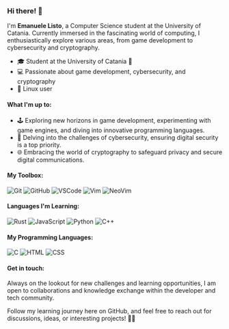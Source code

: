 ### Hi there! 👋

I'm **Emanuele Listo**, a Computer Science student at the University of Catania. Currently immersed in the fascinating world of computing, I enthusiastically explore various areas, from game development to cybersecurity and cryptography.

- 🎓 Student at the University of Catania 🐘
- 💻 Passionate about game development, cybersecurity, and cryptography
- 🐧 Linux user

#### What I'm up to:

- 🕹️ Exploring new horizons in game development, experimenting with game engines, and diving into innovative programming languages.
- 🔐 Delving into the challenges of cybersecurity, ensuring digital security is a top priority.
- 🌐 Embracing the world of cryptography to safeguard privacy and secure digital communications.

#### My Toolbox:

![Git](https://img.shields.io/badge/Tool-Git-F05032?style=flat-square&logo=git&logoColor=white)
![GitHub](https://img.shields.io/badge/Tool-GitHub-181717?style=flat-square&logo=github&logoColor=white)
![VSCode](https://img.shields.io/badge/Tool-VSCode-007ACC?style=flat-square&logo=visual-studio-code&logoColor=white)
![Vim](https://img.shields.io/badge/Tool-Vim-019733?style=flat-square&logo=vim&logoColor=white)
![NeoVim](https://img.shields.io/badge/Tool-NeoVim-57A143?style=flat-square&logo=neovim&logoColor=white)

#### Languages I'm Learning:

![Rust](https://img.shields.io/badge/Rust-Learning-yellow)
![JavaScript](https://img.shields.io/badge/JavaScript-Learning-yellow)
![Python](https://img.shields.io/badge/Python-Learning-yellow)
![C++](https://img.shields.io/badge/C++-Learning-yellow)

#### My Programming Languages:

![C](https://img.shields.io/badge/C-Intermediate-blue)
![HTML](https://img.shields.io/badge/HTML-Intermediate-white)
![CSS](https://img.shields.io/badge/CSS-Intermediate-black)

#### Get in touch:

Always on the lookout for new challenges and learning opportunities, I am open to collaborations and knowledge exchange within the developer and tech community.

Follow my learning journey here on GitHub, and feel free to reach out for discussions, ideas, or interesting projects! 🚀✨


<!--
**emanuelelisto/emanuelelisto** is a ✨ _special_ ✨ repository because its `README.md` (this file) appears on your GitHub profile.

Here are some ideas to get you started:

- 🔭 I’m currently working on ...
- 🌱 I’m currently learning ...
- 👯 I’m looking to collaborate on ...
- 🤔 I’m looking for help with ...
- 💬 Ask me about ...
- 📫 How to reach me: ...
- 😄 Pronouns: ...
- ⚡ Fun fact: ...
-->
